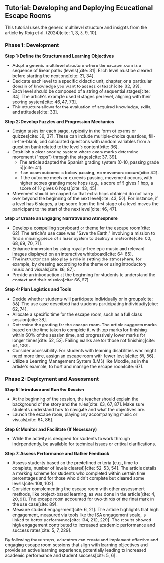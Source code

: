 ## Tutorial: Developing and Deploying Educational Escape Rooms

This tutorial uses the generic multilevel structure and insights from the article by Roig et al. (2024)[cite: 1, 3, 8, 9, 10].

### Phase 1: Development

**Step 1: Define the Structure and Learning Objectives**
* Adopt a generic multilevel structure where the escape room is a sequence of linear paths (levels)[cite: 31]. Each level must be cleared before starting the next one[cite: 31, 34].
* Dedicate each level to a specific didactic unit, chapter, or a particular domain of knowledge you want to assess or teach[cite: 32, 33].
* Each level should be composed of a string of sequential stages[cite: 34]. The article's example used 6 stages per level, aligning with their scoring system[cite: 46, 47, 73].
* This structure allows for the evaluation of acquired knowledge, skills, and attitudes[cite: 33].

**Step 2: Develop Puzzles and Progression Mechanics**
* Design tasks for each stage, typically in the form of exams or quizzes[cite: 36, 37]. These can include multiple-choice questions, fill-in-the-blank, and calculated questions with random variables from a question bank related to the level's content[cite: 36].
* Establish a clear scoring system where exam marks determine movement ("hops") through the stages[cite: 37, 39].
    * The article adapted the Spanish grading system (0-10, passing grade 5)[cite: 41].
    * If an exam outcome is below passing, no movement occurs[cite: 42].
    * If the outcome meets or exceeds passing, movement occurs, with higher scores granting more hops (e.g., a score of 5 gives 1 hop, a score of 10 gives 6 hops)[cite: 43, 45].
* Movement should be capped so that extra hops obtained do not carry over beyond the beginning of the next level[cite: 43, 50]. For instance, if a level has 6 stages, a top score from the first stage of a level moves the participant to the start of the next level[cite: 46, 47].

**Step 3: Create an Engaging Narrative and Atmosphere**
* Develop a compelling storyboard or theme for the escape room[cite: 62]. The article's use case was "Save the Earth," involving a mission to find a missing piece of a laser system to destroy a meteorite[cite: 63, 68, 69, 70, 71].
* Enhance immersion by using royalty-free epic music and relevant images displayed on an interactive whiteboard[cite: 64, 65].
* The instructor can also play a role in setting the atmosphere, for example, by dressing according to the theme or using introductory music and visuals[cite: 86, 87].
* Provide an introduction at the beginning for students to understand the context and their mission[cite: 66, 67].

**Step 4: Plan Logistics and Tools**
* Decide whether students will participate individually or in groups[cite: 38]. The use case described had students participating individually[cite: 62, 74].
* Allocate a specific time for the escape room, such as a full class session[cite: 38].
* Determine the grading for the escape room. The article suggests marks based on the time taken to complete it, with top marks for finishing within 60% of the session time, and progressively lower marks for longer times[cite: 52, 53]. Failing marks are for those not finishing[cite: 54, 100].
* Consider accessibility. For students with learning disabilities who might need more time, assign an escape room with fewer levels[cite: 55, 56].
* Utilize a Learning Management System (LMS) like Moodle, as in the article's example, to host and manage the escape room[cite: 67].

### Phase 2: Deployment and Assessment

**Step 5: Introduce and Run the Session**
* At the beginning of the session, the teacher should explain the background of the story and the rules[cite: 63, 67, 87]. Make sure students understand how to navigate and what the objectives are.
* Launch the escape room, playing any accompanying music or visuals[cite: 64, 86].

**Step 6: Monitor and Facilitate (If Necessary)**
* While the activity is designed for students to work through independently, be available for technical issues or critical clarifications.

**Step 7: Assess Performance and Gather Feedback**
* Assess students based on the predefined criteria (e.g., time to complete, number of levels cleared)[cite: 52, 53, 54]. The article details a marking scheme for students who completed within certain time percentages and for those who didn't complete but cleared some levels[cite: 100, 102].
* Consider complementing the escape room with other assessment methods, like project-based learning, as was done in the article[cite: 4, 20, 91]. The escape room accounted for two-thirds of the final mark in the use case[cite: 89].
* Measure student engagement[cite: 6, 21]. The article highlights that high engagement, measured via tools like the ISA engagement scale, is linked to better performance[cite: 134, 212, 229]. The results showed high engagement contributed to increased academic performance and success rates[cite: 5, 7, 229].

By following these steps, educators can create and implement effective and engaging escape room sessions that align with learning objectives and provide an active learning experience, potentially leading to increased academic performance and student success[cite: 5, 6].